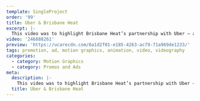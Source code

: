 ```yaml
---
template: SingleProject
order: '99'
title: Uber & Brisbane Heat
excerpt: |-
  This video was to highlight Brisbane Heat’s partnership with Uber – as the official ride of the Brisbane Heat. This video production includes players and supporters showing you the steps on how to use the Uber app – getting to and from the Big Bash 2017/18.
video: '246888261'
preview: 'https://ucarecdn.com/6a1d2f01-e185-4263-ac79-71a969de1233/'
tags: promotion, ad, motion graphics, animation, video, videography
categories:
  - category: Motion Graphics
  - category: Promos and Ads
meta:
  description: |-
    This video was to highlight Brisbane Heat’s partnership with Uber – as the official ride of the Brisbane Heat. This video production includes players and supporters showing you the steps on how to use the Uber app – getting to and from the Big Bash 2017/18.
  title: Uber & Brisbane Heat
---
```

